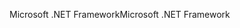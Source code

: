 <span data-ttu-id="79c4e-101">Microsoft .NET Framework</span><span class="sxs-lookup"><span data-stu-id="79c4e-101">Microsoft .NET Framework</span></span>